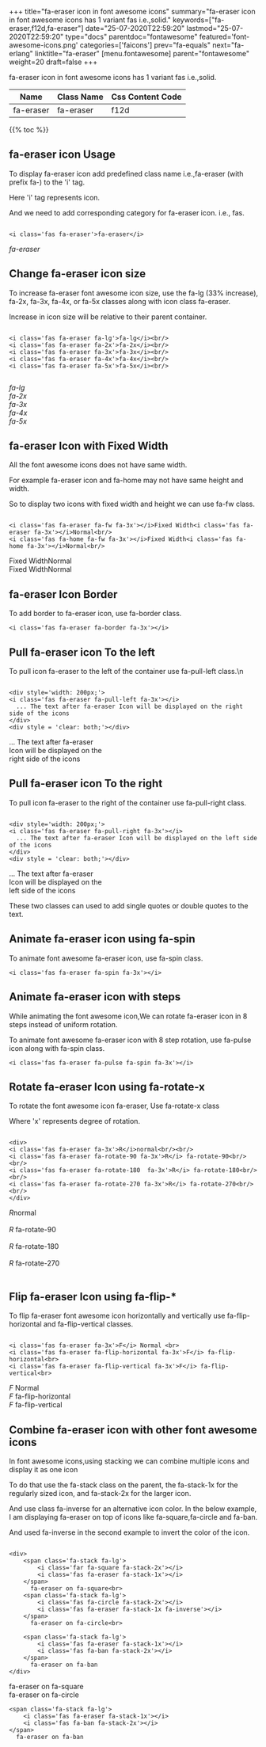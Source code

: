 +++
title="fa-eraser icon in font awesome icons"
summary="fa-eraser icon in font awesome icons has 1 variant fas i.e.,solid."
keywords=["fa-eraser,f12d,fa-eraser"]
date="25-07-2020T22:59:20"
lastmod="25-07-2020T22:59:20"
type="docs"
parentdoc="fontawesome"
featured='font-awesome-icons.png'
categories=['faicons']
prev="fa-equals"
next="fa-erlang"
linktitle="fa-eraser"
[menu.fontawesome]
parent="fontawesome"
weight=20
draft=false
+++


fa-eraser icon in font awesome icons has 1 variant fas i.e.,solid.

<div class='table-responsive'><table class='table'><thead><tr><th>Name</th><th>Class Name</th><th>Css Content Code</th></tr></thead><tbody><tr><td>fa-eraser</td><td>fa-eraser</td><td>f12d</td></tr></tbody></table></div>


{{% toc %}}


## fa-eraser icon Usage

To display fa-eraser icon add predefined class name i.e.,fa-eraser (with prefix fa-) to the 'i' tag.

Here 'i' tag represents icon.

And we need to add corresponding category for fa-eraser icon. i.e., fas.


```

<i class='fas fa-eraser'>fa-eraser</i>
```

<i class='fas fa-eraser'>fa-eraser</i>




## Change fa-eraser icon size
To increase fa-eraser font awesome icon size, use the fa-lg (33% increase), fa-2x, fa-3x, fa-4x, or fa-5x classes along with icon class fa-eraser.

Increase in icon size will be relative to their parent container. 

```

<i class='fas fa-eraser fa-lg'>fa-lg</i><br/>
<i class='fas fa-eraser fa-2x'>fa-2x</i><br/>
<i class='fas fa-eraser fa-3x'>fa-3x</i><br/>
<i class='fas fa-eraser fa-4x'>fa-4x</i><br/>
<i class='fas fa-eraser fa-5x'>fa-5x</i><br/>
            
```

<i class='fas fa-eraser fa-lg'>fa-lg</i><br/>
<i class='fas fa-eraser fa-2x'>fa-2x</i><br/>
<i class='fas fa-eraser fa-3x'>fa-3x</i><br/>
<i class='fas fa-eraser fa-4x'>fa-4x</i><br/>
<i class='fas fa-eraser fa-5x'>fa-5x</i><br/>
            



## fa-eraser Icon with Fixed Width 

All the font awesome icons does not have same width.

For example fa-eraser icon and fa-home may not have same height and width.

So to display two icons with fixed width and height we can use fa-fw class.


```

<i class='fas fa-eraser fa-fw fa-3x'></i>Fixed Width<i class='fas fa-eraser fa-3x'></i>Normal<br/>
<i class='fas fa-home fa-fw fa-3x'></i>Fixed Width<i class='fas fa-home fa-3x'></i>Normal<br/>
```

<i class='fas fa-eraser fa-fw fa-3x'></i>Fixed Width<i class='fas fa-eraser fa-3x'></i>Normal<br/>
<i class='fas fa-home fa-fw fa-3x'></i>Fixed Width<i class='fas fa-home fa-3x'></i>Normal<br/>



## fa-eraser Icon Border 

To add border to fa-eraser icon, use fa-border class.


```
<i class='fas fa-eraser fa-border fa-3x'></i>

```
<i class='fas fa-eraser fa-border fa-3x'></i>





## Pull fa-eraser icon To the left

To pull icon fa-eraser to the left of the container use fa-pull-left class.\n

```

<div style='width: 200px;'>
<i class='fas fa-eraser fa-pull-left fa-3x'></i>
  ... The text after fa-eraser Icon will be displayed on the right side of the icons
</div>
<div style = 'clear: both;'></div>
```

<div style='width: 200px;'>
<i class='fas fa-eraser fa-pull-left fa-3x'></i>
  ... The text after fa-eraser Icon will be displayed on the right side of the icons
</div>
<div style = 'clear: both;'></div>




## Pull fa-eraser icon To the right
To pull icon fa-eraser to the right of the container use fa-pull-right class.

```

<div style='width: 200px;'>
<i class='fas fa-eraser fa-pull-right fa-3x'></i>
  ... The text after fa-eraser Icon will be displayed on the left side of the icons
</div>
<div style = 'clear: both;'></div>
```

<div style='width: 200px;'>
<i class='fas fa-eraser fa-pull-right fa-3x'></i>
  ... The text after fa-eraser Icon will be displayed on the left side of the icons
</div>
<div style = 'clear: both;'></div>

These two classes can used to add single quotes or double quotes to the text.


## Animate fa-eraser icon using fa-spin
To animate font awesome fa-eraser icon, use fa-spin class.

```
<i class='fas fa-eraser fa-spin fa-3x'></i>
```
<i class='fas fa-eraser fa-spin fa-3x'></i>




## Animate fa-eraser icon with steps
While animating the font awesome icon,We can rotate fa-eraser icon in 8 steps instead of uniform rotation.

To animate font awesome fa-eraser icon with 8 step rotation, use fa-pulse icon along with fa-spin class.


```
<i class='fas fa-eraser fa-pulse fa-spin fa-3x'></i>

```
<i class='fas fa-eraser fa-pulse fa-spin fa-3x'></i>





## Rotate fa-eraser Icon using fa-rotate-x
To rotate the font awesome icon fa-eraser, Use fa-rotate-x class

Where 'x' represents degree of rotation.


```

<div>
<i class='fas fa-eraser fa-3x'>R</i>normal<br/><br/>
<i class='fas fa-eraser fa-rotate-90 fa-3x'>R</i> fa-rotate-90<br/><br/> 
<i class='fas fa-eraser fa-rotate-180  fa-3x'>R</i> fa-rotate-180<br/><br/> 
<i class='fas fa-eraser fa-rotate-270 fa-3x'>R</i> fa-rotate-270<br/><br/>
</div>
```

<div>
<i class='fas fa-eraser fa-3x'>R</i>normal<br/><br/>
<i class='fas fa-eraser fa-rotate-90 fa-3x'>R</i> fa-rotate-90<br/><br/> 
<i class='fas fa-eraser fa-rotate-180  fa-3x'>R</i> fa-rotate-180<br/><br/> 
<i class='fas fa-eraser fa-rotate-270 fa-3x'>R</i> fa-rotate-270<br/><br/>
</div>




## Flip fa-eraser Icon using fa-flip-*
To flip fa-eraser font awesome icon horizontally and vertically use fa-flip-horizontal and fa-flip-vertical classes. 

```

<i class='fas fa-eraser fa-3x'>F</i> Normal <br>
<i class='fas fa-eraser fa-flip-horizontal fa-3x'>F</i> fa-flip-horizontal<br>
<i class='fas fa-eraser fa-flip-vertical fa-3x'>F</i> fa-flip-vertical<br>
```

<i class='fas fa-eraser fa-3x'>F</i> Normal <br>
<i class='fas fa-eraser fa-flip-horizontal fa-3x'>F</i> fa-flip-horizontal<br>
<i class='fas fa-eraser fa-flip-vertical fa-3x'>F</i> fa-flip-vertical<br>




## Combine fa-eraser icon with other font awesome icons
In font awesome icons,using stacking we can combine multiple icons and display it as one icon 

To do that use the fa-stack class on the parent, the fa-stack-1x for the regularly sized icon, and fa-stack-2x for the larger icon.

And use class fa-inverse for an alternative icon color. 
In the below example, I am displaying fa-eraser on top of icons like fa-square,fa-circle and fa-ban.

And used fa-inverse in the second example to invert the color of the icon.

```

<div>
    <span class='fa-stack fa-lg'>
        <i class='far fa-square fa-stack-2x'></i>
        <i class='fas fa-eraser fa-stack-1x'></i>
    </span>
      fa-eraser on fa-square<br>
    <span class='fa-stack fa-lg'>
        <i class='fas fa-circle fa-stack-2x'></i>
        <i class='fas fa-eraser fa-stack-1x fa-inverse'></i>
    </span>
      fa-eraser on fa-circle<br>

    <span class='fa-stack fa-lg'>
        <i class='fas fa-eraser fa-stack-1x'></i>
        <i class='fas fa-ban fa-stack-2x'></i>
    </span>
      fa-eraser on fa-ban
</div>
```

<div>
    <span class='fa-stack fa-lg'>
        <i class='far fa-square fa-stack-2x'></i>
        <i class='fas fa-eraser fa-stack-1x'></i>
    </span>
      fa-eraser on fa-square<br>
    <span class='fa-stack fa-lg'>
        <i class='fas fa-circle fa-stack-2x'></i>
        <i class='fas fa-eraser fa-stack-1x fa-inverse'></i>
    </span>
      fa-eraser on fa-circle<br>

    <span class='fa-stack fa-lg'>
        <i class='fas fa-eraser fa-stack-1x'></i>
        <i class='fas fa-ban fa-stack-2x'></i>
    </span>
      fa-eraser on fa-ban
</div>






